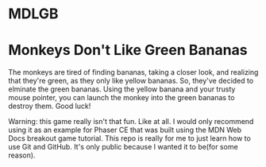 # MDLGB
# Monkeys Don't Like Green Bananas

The monkeys are tired of finding bananas, taking a closer look, and realizing that they're green, as they only like yellow bananas. So, they've decided to elminate the green bananas.
Using the yellow banana and your trusty mouse pointer, you can launch the monkey into the green bananas to destroy them. Good luck!

Warning: this game really isn't that fun. Like at all. I would only recommend using it as an example for Phaser CE that was built using the MDN Web Docs breakout game tutorial.
This repo is really for me to just learn how to use Git and GitHub. It's only public because I wanted it to be(for some reason).
